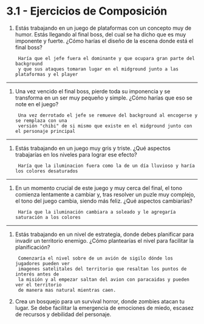 # 3.1 - Ejercicios de Composición

1. Estás trabajando en un juego de plataformas con un concepto muy de humor.
Estás llegando al final boss, del cual se ha dicho que es muy imponente y fuerte.
¿Cómo harías el diseño de la escena donde está el final boss?

        Haría que el jefe fuera el dominante y que ocupara gran parte del background
        y que sus ataques tomaran lugar en el midground junto a las plataformas y el player
---
1. Una vez vencido el final boss, pierde toda su imponencia y se transforma en
un ser muy pequeño y simple. ¿Cómo harías que eso se note en el juego?

        Una vez derrotado el jefe se remueve del background al encogerse y se remplaza con una 
        versión "chibi" de si mismo que existe en el midground junto con el personaje principal
---
1. Estás trabajando en un juego muy gris y triste. ¿Qué aspectos trabajarías en
los niveles para lograr ese efecto?
        
        Haría que la iluminacion fuera como la de un día lluvioso y haría los colores desaturados
---
1. En un momento crucial de este juego y muy cerca del final, el tono comienza
lentamente a cambiar y, tras resolver un puzle muy complejo, el tono del juego cambia,
siendo más feliz. ¿Qué aspectos cambiarías?

        Haría que la iluminación cambiara a soleado y le agregaría saturación a los colores
---
1. Estás trabajando en un nivel de estrategia, donde debes planificar para invadir
un territorio enemigo. ¿Cómo plantearías el nivel para facilitar la planificación?

        Comenzaría el nivel sobre de un avión de sigilo dónde los jugadores pueden ver 
        imagenes satelitales del territorio que resaltan los puntos de interés antes de
        la misión y al empezar saltan del avion con paracaidas y pueden ver el territorio
        de manera mas natural mientras caen.

1. Crea un bosquejo para un survival horror, donde zombies atacan tu lugar.
Se debe facilitar la emergencia de emociones de miedo, escasez de recursos
y debilidad del personaje.
